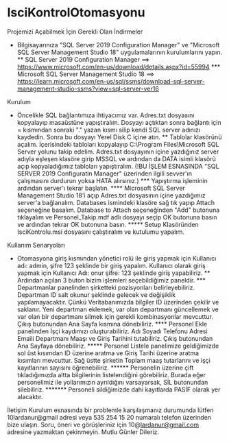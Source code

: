 # IsciKontrolOtomasyonu

Projemizi Açabilmek İçin Gerekli Olan İndirmeler

* Bilgisayarınıza "SQL Server 2019 Configuration Manager" ve "Microsoft SQL Server Management Studio 18" uygulamalarının kurulumlarını yapın.
** SQL Server 2019 Configuration Manager ==> https://www.microsoft.com/en-us/download/details.aspx?id=55994
*** Microsoft SQL Server Management Studio 18 ==> https://learn.microsoft.com/en-us/sql/ssms/download-sql-server-management-studio-ssms?view=sql-server-ver16

Kurulum 

* Öncelikle SQL bağlantımıza ihtiyacımız var. Adres.txt dosyasını kopyalayıp masaüstüne yapıştıralım. Dosyayı açtıktan sonra bağlantı için = kısmından sonraki "." yazan kısmı silip kendi SQL server adınızı kaydedin. Sonra bu dosyayı Yerel Disk C içine atın.
** Tablolar klasörünü açalım. İçerisindeki tabloları kopyalayıp C:\Program Files\Microsoft SQL Server yolunu takip edelim. Adres.txt dosyayının içine yazdığınız server adıyla eşleşen klasöre girip MSSQL ve ardından da DATA isimli klasörü açıp kopyaladığımız tabloları yapıştıralım. (!BU İŞLEM ESNASINDA "SQL SERVER 2019 Configuratin Manager" üzerinden ilgili sevver'ın çalışmasını durdurun yoksa HATA alırsınız.)
*** Yapıştırma işleminin ardından server'ı tekrar başlatın.
**** Microsoft SQL Server Management Studio 18'i açıp Adres.txt dosyasının içine yazdığımız server'a bağlanalım. Databases ismindeki klasöre sağ tık yapıp Attach seçeneğine basalım. Database to Attach seçeneğinden "Add" butonuna tıklayalım ve Personel_Takip.mdf adlı dosyayı seçip OK butonuna basın ve ardından tekrar OK butonuna basın.
***** Setup Klasöründen IsciKontrolu.msi dosyasını çalıştıralım ve kutulumu yapalım.

Kullanım Senaryoları

* Otomasyona giriş kısmından yönetici rolü ile giriş yapmak için Kullanıcı adı: admin, şifre 123 şeklinde bir giriş yapalım. Kullanıcı olarak giriş yapmak için Kullanıcı Adı: onur şifre: 123 şeklinde giriş yapabiliriz.
** Ardından açılan 3 buton bizim işlemleri seçebildiğimiz paneldir. 
*** Departmanlar panelinden şirketteki pozisyonları belirleyebiliriz. Departman ID salt okunur şeklinde gelecek ve değişiklik yapılamayacaktır. Çünkü Veritabanımızda bilgiler ID üzerinden çekilir ve saklanır. Yeni departman eklemek, var olan departmanı güncellemek ve var olan bir departmanı silmek için gerekli kombinasyonlar mevcuttur. Çıkış butonundan Ana Sayfa kısmına dönebiliriz.
**** Personel Ekle panelinden İşçi kaydımızı oluşturabiliriz. Adı Soyadı Telefonu Adresi Emaili Departmanı Maaşı ve Giriş Tarihini tutabiliriz. Çıkış butonundan Ana Sayfaya dönebiliriz.
***** Personel Listele panelimize geldiğimizde sol üst kısımdan ID üzerine aratma ve Giriş Tarihi üzerine aratma kısımları mevcuttur. Sağ üstte şirketin Toplam maaş tutarlarını ve işçi kayıtlarının sayısını öğrenebiliriz.
****** Personelin üzerine çift tıkladığımızda altta bilgilerinin listelendiğini görebiliriz. Burada eğer personelimiz ile yollarımızın ayrıldığını varsayarsak, SİL butonundan silebiliriz. 
******* Personeli sildiğimizde dahi kayıtlarda PASİF olarak yer alacaktır. 

İletişim 
Kurulum esnasında bir problemle karşılaşmanız durumunda lütfen 10lardanur@gmail adresi veya 535 254 15 20 numaralı telefon üzerinden bize ulaşın.
Soru, öneri ve görüşleriniz için 10@lardanur@gmail.com adresine yazmaktan çekinmeyin. Mutlu Günler Dileriz.

